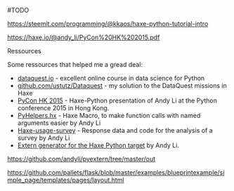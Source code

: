 #TODO


https://steemit.com/programming/@kkaos/haxe-python-tutorial-intro


https://haxe.io/@andy_li/PyCon%20HK%202015.pdf

Ressources

Some ressources that helped me a gread deal:

<ul>
<li><a href="https://www.dataquest.io/" rel="nofollow noopener">dataquest.io</a> - excellent online course in data science for Python</li>
<li><a href="https://github.com/ustutz/Dataquest" rel="nofollow noopener">github.com/ustutz/Dataquest</a> - my solution to the DataQuest missions in Haxe</li>
<li><a href="https://haxe.io/@andy_li/PyCon%20HK%202015.pdf" rel="nofollow noopener">PyCon HK 2015</a> - Haxe-Python presentation of Andy Li at the Python conference 2015 in Hong Kong.</li>
<li><a href="https://github.com/andyli/haxe-usage-survey/blob/master/src/PyHelpers.hx" rel="nofollow noopener">PyHelpers.hx</a> - Haxe Macro, to make function calls with named arguments easier by Andy Li</li>
<li><a href="https://github.com/andyli/haxe-usage-survey" rel="nofollow noopener">Haxe-usage-survey</a> - Response data and code for the analysis of a survey by Andy Li</li>
<li><a href="https://github.com/andyli/pyextern" rel="nofollow noopener">Extern generator for the Haxe Python target</a> by Andy Li.</li>
</ul>



https://github.com/andyli/pyextern/tree/master/out



https://github.com/pallets/flask/blob/master/examples/blueprintexample/simple_page/templates/pages/layout.html